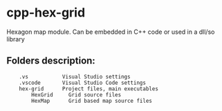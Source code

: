 # cpp-hex-grid
Hexagon map module. Can be embedded in C++ code or used in a dll/so library

Folders description:
------------
        .vs           Visual Studio settings
        .vscode       Visual Studio Code settings
        hex-grid      Project files, main executables
            HexGrid     Grid source files
            HexMap      Grid based map source files
